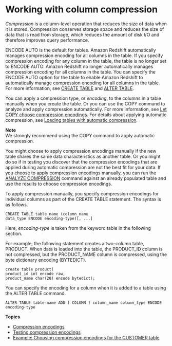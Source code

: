 # Working with column compression<a name="t_Compressing_data_on_disk"></a>

*Compression* is a column\-level operation that reduces the size of data when it is stored\. Compression conserves storage space and reduces the size of data that is read from storage, which reduces the amount of disk I/O and therefore improves query performance\.

ENCODE AUTO is the default for tables\. Amazon Redshift automatically manages compression encoding for all columns in the table\. If you specify compression encoding for any column in the table, the table is no longer set to ENCODE AUTO\. Amazon Redshift no longer automatically manages compression encoding for all columns in the table\. You can specify the ENCODE AUTO option for the table to enable Amazon Redshift to automatically manage compression encoding for all columns in the table\. For more information, see [CREATE TABLE](r_CREATE_TABLE_NEW.md) and [ALTER TABLE](r_ALTER_TABLE.md)\.

You can apply a compression type, or *encoding*, to the columns in a table manually when you create the table\. Or you can use the COPY command to analyze and apply compression automatically\. For more information, see [Let COPY choose compression encodings](c_best-practices-use-auto-compression.md)\. For details about applying automatic compression, see [Loading tables with automatic compression](c_Loading_tables_auto_compress.md)\.

**Note**  
We strongly recommend using the COPY command to apply automatic compression\.

You might choose to apply compression encodings manually if the new table shares the same data characteristics as another table\. Or you might do so if in testing you discover that the compression encodings that are applied during automatic compression are not the best fit for your data\. If you choose to apply compression encodings manually, you can run the [ANALYZE COMPRESSION](r_ANALYZE_COMPRESSION.md) command against an already populated table and use the results to choose compression encodings\.

To apply compression manually, you specify compression encodings for individual columns as part of the CREATE TABLE statement\. The syntax is as follows\.

```
CREATE TABLE table_name (column_name 
data_type ENCODE encoding-type)[, ...]
```

Here, *encoding\-type* is taken from the keyword table in the following section\.

For example, the following statement creates a two\-column table, PRODUCT\. When data is loaded into the table, the PRODUCT\_ID column is not compressed, but the PRODUCT\_NAME column is compressed, using the byte dictionary encoding \(BYTEDICT\)\.

```
create table product(
product_id int encode raw,
product_name char(20) encode bytedict);
```

You can specify the encoding for a column when it is added to a table using the ALTER TABLE command\.

```
ALTER TABLE table-name ADD [ COLUMN ] column_name column_type ENCODE encoding-type
```

**Topics**
+ [Compression encodings](c_Compression_encodings.md)
+ [Testing compression encodings](t_Verifying_data_compression.md)
+ [Example: Choosing compression encodings for the CUSTOMER table](Examples__compression_encodings_in_CREATE_TABLE_statements.md)
